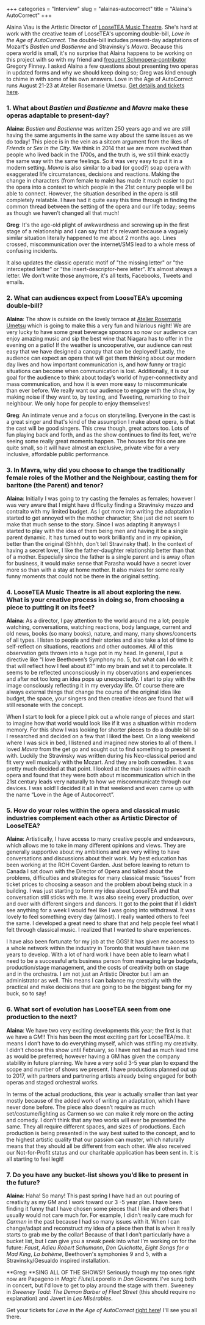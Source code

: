 +++
categories = "Interview"
slug = "alainas-autocorrect"
title = "Alaina&#039;s AutoCorrect"
+++

Alaina Viau is the Artistic Director of [LooseTEA Music Theatre](http://looseteamusictheatre.com/). She's hard at work with the creative team of LooseTEA's upcoming double-bill, _Love in the Age of AutoCorrect_. The double-bill includes present-day adaptations of Mozart's _Bastien und Bastienne_ and Stravinsky's _Mavra_. Because this opera world is small, it's no surprise that Alaina happens to be working on this project with so with my friend and [frequent Schmopera-contributor](http://schmopera.com/author/greg/) Gregory Finney. I asked Alaina a few questions about presenting two operas in updated forms and why we should keep doing so; Greg was kind enough to chime in with some of his own answers. Love in the Age of AutoCorrect runs August 21-23 at Atelier Rosemarie Umetsu. [Get details and tickets here](http://looseteamusictheatre.com/current-productionautocorrect-operas/).

### 1\. What about _Bastien und Bastienne_ and _Mavra_ make these operas adaptable to present-day?

**Alaina**: _Bastien und Bastienne_ was written 250 years ago and we are still having the same arguments in the same way about the same issues as we do today! This piece is in the vein as a sitcom argument from the likes of _Friends_ or _Sex in the City_. We think in 2014 that we are more evolved than people who lived back in the 1700s, and the truth is, we still think exactly the same way with the same feelings. So it was very easy to put it in a modern setting. _Mavra_ is also similar to a bad (or good?) soap opera with exaggerated life circumstances, decisions and reactions. Making the change in characters (from female to male) has made it much easier to put the opera into a context to which people in the 21st century people will be able to connect. However, the situation described in the opera is still completely relatable. I have had it quite easy this time through in finding the common thread between the setting of the opera and our life today; seems as though we haven’t changed all that much!

**Greg**: It's the age-old plight of awkwardness and screwing up in the first stage of a relationship and I can say that it's relevant because a vaguely similar situation literally happened to me about 2 months ago. Lines crossed, miscommunication over the internet/SMS lead to a whole mess of confusing incidents.

It also updates the classic operatic motif of "the missing letter" or "the intercepted letter" or "the insert-descriptor-here letter". It's almost always a letter. We don't write those anymore, it's all texts, Facebooks, Tweets and emails.

### 2\. What can audiences expect from LooseTEA’s upcoming double-bill?

**Alaina**: The show is outside on the lovely terrace at [Atelier Rosemarie Umetsu](http://atelierrosemarieumetsu.com/home) which is going to make this a very fun and hilarious night! We are very lucky to have some great beverage sponsors so now our audience can enjoy amazing music and sip the best wine that Niagara has to offer in the evening on a patio! If the weather is uncooperative, our audience can rest easy that we have designed a canopy that can be deployed! Lastly, the audience can expect an opera that will get them thinking about our modern day lives and how important communication is, and how funny or tragic situations can become when communication is lost. Additionally, it is our goal for the audience to think about today’s world of hyper-connectivity and mass communication, and how it is even more easy to miscommunicate than ever before. We really want our audience to engage with the show, by making noise if they want to, by texting, and Tweeting, remarking to their neighbour. We only hope for people to enjoy themselves!

**Greg**: An intimate venue and a focus on storytelling. Everyone in the cast is a great singer and that's kind of the assumption I make about opera, is that the cast will be good singers. This crew though, great actors too. Lots of fun playing back and forth, and as the show continues to find its feet, we're seeing some really great moments happen. The houses for this one are quite small, so it will have almost an exclusive, private vibe for a very inclusive, affordable public performance.

### 3\. In Mavra, why did you choose to change the traditionally female roles of the Mother and the Neighbour, casting them for baritone (the Parent) and tenor?

**Alaina**: Initially I was going to try casting the females as females; however I was very aware that I might have difficulty finding a Stravinsky mezzo and contralto with my limited budget. As I got more into writing the adaptation I started to get annoyed with the mother character; She just did not seem to make that much sense to the story. Since I was adapting it anyways I started to play with the idea of them being men and having it be a single parent dynamic. It has turned out to work brilliantly and in my opinion, better than the original (Shhhh, don’t tell Stravinsky that). In the context of having a secret lover, I like the father-daughter relationship better than that of a mother. Especially since the father is a single parent and is away often for business, it would make sense that Parasha would have a secret lover more so than with a stay at home mother. It also makes for some really funny moments that could not be there in the original setting. 

### 4\. LooseTEA Music Theatre is all about exploring the new. What is your creative process in doing so, from choosing a piece to putting it on its feet?

**Alaina**: As a director, I pay attention to the world around me a lot; people watching, conversations, watching reactions, body language, current and old news, books (so many books), nature, and many, many shows/concerts of all types. I listen to people and their stories and also take a lot of time to self-reflect on situations, reactions and other outcomes. All of this observation gets thrown into a huge pot in my head. In general, I put a directive like “I love Beethoven’s Symphony no. 5, but what can I do with it that will reflect how I feel about it?” into my brain and set it to percolate. It seems to be reflected unconsciously in my observations and experiences and after not too long an idea pops up unexpectedly. I start to play with the image consciously reflecting it in my everyday life. Of course there are always external things that change the course of the original idea like budget, the space, your singers and then creative ideas are found that will still resonate with the concept.

When I start to look for a piece I pick out a whole range of pieces and start to imagine how that world would look like if it was a situation within modern memory. For this show I was looking for shorter pieces to do a double bill so I researched and decided on a few that I liked the best. On a long weekend where I was sick in bed, I listened and imagined new stories to all of them. I loved _Mavra_ from the get go and sought out to find something to present it with. Luckily the Stravinsky was written during his Neo-classical period and fit very well musically with the Mozart. And they are both comedies. It was pretty much decided at that point. I looked at the main issues within each opera and found that they were both about miscommunication which in the 21st century leads very naturally to how we miscommunicate through our devices. I was sold! I decided it all in that weekend and even came up with the name “Love in the Age of Autocorrect”.

### 5\. How do your roles within the opera and classical music industries complement each other as Artistic Director of LooseTEA?

**Alaina**: Artistically, I have access to many creative people and endeavours, which allows me to take in many different opinions and views. They are generally supportive about my ambitions and are very willing to have conversations and discussions about their work. My best education has been working at the ROH Covent Garden. Just before leaving to return to Canada I sat down with the Director of Opera and talked about the problems, difficulties and strategies for many classical music “issues” from ticket prices to choosing a season and the problem about being stuck in a building. I was just starting to form my idea about LooseTEA and that conversation still sticks with me. It was also seeing every production, over and over with different singers and dancers. It got to the point that if I didn’t see anything for a week I would feel like I was going into withdrawal. It was lovely to feel something every day (almost). I really wanted others to feel the same. I developed a great need to share that and help people feel what I felt through classical music. I realized that I wanted to share experiences.

I have also been fortunate for my job at the GGS! It has given me access to a whole network within the industry in Toronto that would have taken me years to develop. With a lot of hard work I have been able to learn what I need to be a successful arts business person from managing large budgets, production/stage management, and the costs of creativity both on stage and in the orchestra. I am not just an Artistic Director but I am an administrator as well. This means I can balance my creativity with the practical and make decisions that are going to be the biggest bang for my buck, so to say!

### 6\. What sort of evolution has LooseTEA seen from one production to the next?

**Alaina**: We have two very exciting developments this year; the first is that we have a GM!! This has been the most exciting part for LooseTEA/me. It means I don’t have to do everything myself, which was stifling my creativity. I didn’t choose this show until February, so I have not had as much lead time as would be preferred; however having a GM has given the company stability in future planning. We have a very solid 3-5 year plan to expand the scope and number of shows we present. I have productions planned out up to 2017, with partners and partnering artists already being engaged for both operas and staged orchestral works. 

In terms of the actual productions, this year is actually smaller than last year mostly because of the added work of writing an adaptation, which I have never done before. The piece also doesn’t require as much set/costume/lighting as Carmen so we can make it rely more on the acting and comedy. I don’t think that any two works will ever be presented the same. They all require different spaces, and sizes of productions. Each production is being presented in the way best suited to the concept, and to the highest artistic quality that our passion can muster, which naturally means that they should all be different from each other. We also received our Not-for-Profit status and our charitable application has been sent in. It is all starting to feel legit! 

### 7\. Do you have any bucket-list shows you’d like to present in the future?

**Alaina**: Haha! So many! This past spring I have had an out pouring of creativity as my GM and I work toward our 3 -5 year plan. I have been finding it funny that I have chosen some pieces that I like and others that I usually would not care much for. For example, I didn’t really care much for _Carmen_ in the past because I had so many issues with it. When I can change/adapt and reconstruct my idea of a piece then that is when it really starts to grab me by the collar! Because of that I don’t particularly have a bucket list, but I can give you a sneak peek into what I’m working on for the future: _Faust_, _Adieu Robert Schumann_, _Don Quichotte_, _Eight Songs for a Mad King_, _La bohème_, Beethoven's symphonies 9 and 5, with a Stravinsky/Gesualdo inspired installation.

**Greg: **SING ALL OF THE SHOWS!! Seriously though my top ones right now are Papageno in _Magic Flute_/Leporello in _Don Giovanni_. I've sung both in concert, but I'd love to get to play around the stage with them. Sweeney in _Sweeney Todd: The Demon Barber of Fleet Street_ (this should require no explanation) and Javert in _Les Misérables_.

Get your tickets for _Love in the Age of AutoCorrect_ [right here](http://looseteamusictheatre.com/buy-tickets/)! I'll see you all there.
